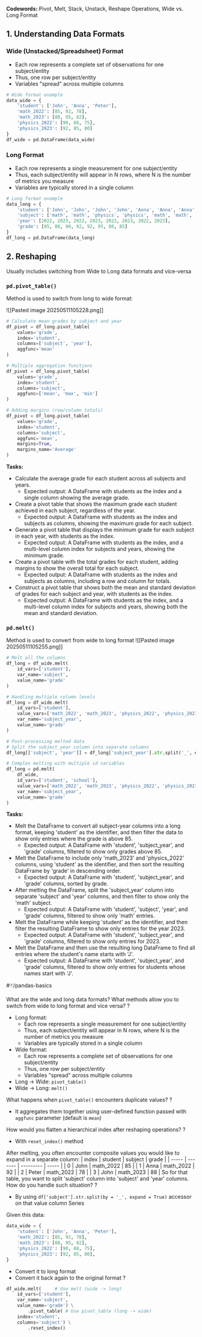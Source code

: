 **Codewords:** Pivot, Melt, Stack, Unstack, Reshape Operations, Wide vs. Long Format

## 1. Understanding Data Formats
### Wide (Unstacked/Spreadsheet) Format

- Each row represents a complete set of observations for one subject/entity
- Thus, one row per subject/entity
- Variables "spread" across multiple columns

```python
# Wide format example
data_wide = {
    'student': ['John', 'Anna', 'Peter'],
    'math_2022': [85, 92, 78],
    'math_2023': [88, 95, 82],
    'physics_2022': [90, 88, 75],
    'physics_2023': [92, 85, 80]
}
df_wide = pd.DataFrame(data_wide)
```

### Long Format

- Each row represents a single measurement for one subject/entity
- Thus, each subject/entity will appear in N rows, where N is the number of metrics you measure
- Variables are typically stored in a single column

```python
# Long format example
data_long = {
    'student': ['John', 'John', 'John', 'John', 'Anna', 'Anna', 'Anna', 'Anna'],
    'subject': ['math', 'math', 'physics', 'physics', 'math', 'math', 'physics', 'physics'],
    'year': [2022, 2023, 2022, 2023, 2022, 2023, 2022, 2023],
    'grade': [85, 88, 90, 92, 92, 95, 88, 85]
}
df_long = pd.DataFrame(data_long)
```
## 2. Reshaping 

Usually includes switching from Wide to Long data formats and vice-versa

### `pd.pivot_table()`

Method is used to switch from long to wide format:

![[Pasted image 20250511105228.png]]

```python
# Calculate mean grades by subject and year
df_pivot = df_long.pivot_table(
    values='grade',
    index='student',
    columns=['subject', 'year'],
    aggfunc='mean'
)

# Multiple aggregation functions
df_pivot = df_long.pivot_table(
    values='grade',
    index='student',
    columns='subject',
    aggfunc=['mean', 'max', 'min']
)

# Adding margins (row/column totals)
df_pivot = df_long.pivot_table(
    values='grade',
    index='student',
    columns='subject',
    aggfunc='mean',
    margins=True,
    margins_name='Average'
)
```

**Tasks:**
- Calculate the average grade for each student across all subjects and years.
    - Expected output: A DataFrame with students as the index and a single column showing the average grade.
- Create a pivot table that shows the maximum grade each student achieved in each subject, regardless of the year.
    - Expected output: A DataFrame with students as the index and subjects as columns, showing the maximum grade for each subject.
- Generate a pivot table that displays the minimum grade for each subject in each year, with students as the index.
	- Expected output: A DataFrame with students as the index, and a multi-level column index for subjects and years, showing the minimum grade.
- Create a pivot table with the total grades for each student, adding margins to show the overall total for each subject.
	- Expected output: A DataFrame with students as the index and subjects as columns, including a row and column for totals.
- Construct a pivot table that shows both the mean and standard deviation of grades for each subject and year, with students as the index.
    - Expected output: A DataFrame with students as the index, and a multi-level column index for subjects and years, showing both the mean and standard deviation.


### `pd.melt()`

Method is used to convert from wide to long format
![[Pasted image 20250511105255.png]]
```python
# Melt all the columns
df_long = df_wide.melt(
    id_vars=['student'], 
    var_name='subject', 
    value_name='grade'
)

# Handling multiple column levels
df_long = df_wide.melt(
    id_vars=['student'],
    value_vars=['math_2022', 'math_2023', 'physics_2022', 'physics_2023'], # Melt only specific columns
    var_name='subject_year',
    value_name='grade'
)

# Post-processing melted data
# Split the subject_year column into separate columns
df_long[['subject', 'year']] = df_long['subject_year'].str.split('_', expand=True)

# Complex melting with multiple id variables
df_long = pd.melt(
    df_wide,
    id_vars=['student', 'school'],
    value_vars=['math_2022', 'math_2023', 'physics_2022', 'physics_2023'],
    var_name='subject_year',
    value_name='grade'
)
```

**Tasks:**
- Melt the DataFrame to convert all subject-year columns into a long format, keeping 'student' as the identifier, and then filter the data to show only entries where the grade is above 85.
    - Expected output: A DataFrame with 'student', 'subject_year', and 'grade' columns, filtered to show only grades above 85.
- Melt the DataFrame to include only 'math_2023' and 'physics_2022' columns, using 'student' as the identifier, and then sort the resulting DataFrame by 'grade' in descending order.
    - Expected output: A DataFrame with 'student', 'subject_year', and 'grade' columns, sorted by grade.
- After melting the DataFrame, split the 'subject_year' column into separate 'subject' and 'year' columns, and then filter to show only the 'math' subject.
    - Expected output: A DataFrame with 'student', 'subject', 'year', and 'grade' columns, filtered to show only 'math' entries.
- Melt the DataFrame while keeping 'student' as the identifier, and then filter the resulting DataFrame to show only entries for the year 2023.
    - Expected output: A DataFrame with 'student', 'subject_year', and 'grade' columns, filtered to show only entries for 2023.
- Melt the DataFrame and then use the resulting long DataFrame to find all entries where the student's name starts with 'J'.
    - Expected output: A DataFrame with 'student', 'subject_year', and 'grade' columns, filtered to show only entries for students whose names start with 'J'.


#🃏/pandas-basics

What are the wide and long data formats? What methods allow you to switch from wide to long format and vice versa?
?
- Long format:
    - Each row represents a single measurement for one subject/entity
    - Thus, each subject/entity will appear in N rows, where N is the number of metrics you measure
    - Variables are typically stored in a single column
- Wide format:
    - Each row represents a complete set of observations for one subject/entity
    - Thus, one row per subject/entity
    - Variables "spread" across multiple columns
- Long -> Wide: `pivot_table()`
- Wide -> Long: `melt()`

What happens when `pivot_table()` encounters duplicate values?
?
- It aggregates them together using user-defined function passed with `aggfunc` parameter (default is `mean`)

How would you flatten a hierarchical index after reshaping operations?
?
- With `reset_index()` method

After melting, you often encounter composite values you would like to expand in a separate column:
| index | student | subject   | grade |
| -----  | ------- | --------- | ----- |
| 0       | John    | math_2022 | 85    |
| 1       | Anna   | math_2022 | 92    |
| 2       | Peter   | math_2022 | 78    |
| 3       | John   | math_2023  | 88    |
So for that table, you want to split 'subject' column into 'subject' and 'year' columns. How do you handle such situation?
?
- By using `df['subject'].str.split(by = '_', expand = True)` accessor on that value column Series

Given this data:
```python
data_wide = {
    'student': ['John', 'Anna', 'Peter'],
    'math_2022': [85, 92, 78],
    'math_2023': [88, 95, 82],
    'physics_2022': [90, 88, 75],
    'physics_2023': [92, 85, 80],
}
```
- Convert it to long format 
- Convert it back again to the original format
?
```python
df_wide.melt(     # Use melt (wide -> long)
    id_vars=['student'],
    var_name='subject',
    value_name='grade') \
	    .pivot_table( # Use pivot_table (long -> wide)
    index='student', 
    columns='subject') \
	    .reset_index()
```


